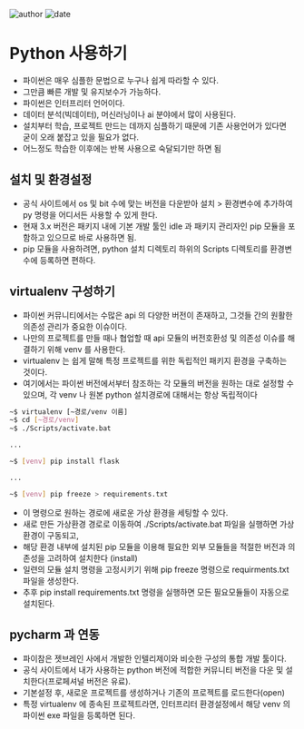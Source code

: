 ﻿![author](https://img.shields.io/badge/author-daesungRa-lightgray.svg?style=flat-square)
![date](https://img.shields.io/badge/date-190423-lightgray.svg?style=flat-square)

# Python 사용하기

- 파이썬은 매우 심플한 문법으로 누구나 쉽게 따라할 수 있다.
- 그만큼 빠른 개발 및 유지보수가 가능하다.
- 파이썬은 인터프리터 언어이다.
- 데이터 분석(빅데이터), 머신러닝이나 ai 분야에서 많이 사용된다.
- 설치부터 학습, 프로젝트 만드는 데까지 심플하기 때문에 기존 사용언어가 있다면 굳이 오래 붙잡고 있을 필요가 없다.
- 어느정도 학습한 이후에는 반복 사용으로 숙달되기만 하면 됨

## 설치 및 환경설정

- 공식 사이트에서 os 및 bit 수에 맞는 버전을 다운받아 설치 > 환경변수에 추가하여 py 명령을 어디서든 사용할 수 있게 한다.
- 현재 3.x 버전은 패키지 내에 기본 개발 툴인 idle 과 패키지 관리자인 pip 모듈을 포함하고 있으므로 바로 사용하면 됨.
- pip 모듈을 사용하려면, python 설치 디렉토리 하위의 Scripts 디렉토리를 환경변수에 등록하면 편하다.

## virtualenv 구성하기

- 파이썬 커뮤니티에서는 수많은 api 의 다양한 버전이 존재하고, 그것들 간의 원활한 의존성 관리가 중요한 이슈이다.
- 나만의 프로젝트를 만들 때나 협업할 때 api 모듈의 버전호환성 및 의존성 이슈를 해결하기 위해 venv 를 사용한다.
- virtualenv 는 쉽게 말해 특정 프로젝트를 위한 독립적인 패키지 환경을 구축하는 것이다.
- 여기에서는 파이썬 버전에서부터 참조하는 각 모듈의 버전을 원하는 대로 설정할 수 있으며, 각 venv 나 원본 python 설치경로에 대해서는 항상 독립적이다

```bash
~$ virtualenv [~경로/venv 이름]
~$ cd [~경로/venv]
~$ ./Scripts/activate.bat

...

~$ [venv] pip install flask

...

~$ [venv] pip freeze > requirements.txt
```

- 이 명령으로 원하는 경로에 새로운 가상 환경을 세팅할 수 있다.
- 새로 만든 가상환경 경로로 이동하여 ./Scripts/activate.bat 파일을 실행하면 가상환경이 구동되고,
- 해당 환경 내부에 설치된 pip 모듈을 이용해 필요한 외부 모듈들을 적절한 버전과 의존성을 고려하여 설치한다 (install)
- 일련의 모듈 설치 명령을 고정시키기 위해 pip freeze 명령으로 requirments.txt 파일을 생성한다.
- 추후 pip install requirements.txt 명령을 실행하면 모든 필요모듈들이 자동으로 설치된다.


## pycharm 과 연동

- 파이참은 젯브레인 사에서 개발한 인텔리제이와 비슷한 구성의 통합 개발 툴이다.
- 공식 사이트에서 내가 사용하는 python 버전에 적합한 커뮤니티 버전을 다운 및 설치한다(프로페셔널 버전은 유료).
- 기본설정 후, 새로운 프로젝트를 생성하거나 기존의 프로젝트를 로드한다(open)
- 특정 virtualenv 에 종속된 프로젝트라면, 인터프리터 환경설정에서 해당 venv 의 파이썬 exe 파일을 등록하면 된다.




